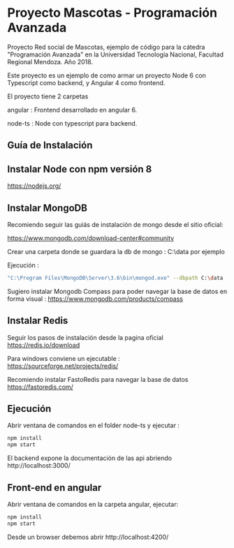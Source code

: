Proyecto Mascotas - Programación Avanzada
=

Proyecto Red social de Mascotas, ejemplo de código para la cátedra "Programación Avanzada" en la Universidad Tecnología Nacional, Facultad Regional Mendoza. Año 2018.

Este proyecto es un ejemplo de como armar un proyecto Node 6 con Typescript como backend, y Angular 4 como frontend.

El proyecto tiene 2 carpetas

angular :  Frontend desarrollado en angular 6.

node-ts : Node con typescript para backend.

Guía de Instalación
-

Instalar Node con npm versión 8
-

https://nodejs.org/

Instalar MongoDB
-

Recomiendo seguir las guiás de instalación de mongo desde el sitio oficial:

https://www.mongodb.com/download-center#community

Crear una carpeta donde se guardara la db de mongo : C:\data por ejemplo

Ejecución :

```bash
"C:\Program Files\MongoDB\Server\3.6\bin\mongod.exe" --dbpath C:\data
````

Sugiero instalar Mongodb Compass para poder navegar la base de datos en forma visual :
https://www.mongodb.com/products/compass

Instalar Redis
-

Seguir los pasos de instalación desde la pagina oficial https://redis.io/download

Para windows conviene un ejecutable : https://sourceforge.net/projects/redis/

Recomiendo instalar FastoRedis para navegar la base de datos https://fastoredis.com/

Ejecución
-

Abrir ventana de comandos en el folder node-ts y ejecutar :

```bash
npm install
npm start
```

El backend expone la documentación de las api abriendo http://localhost:3000/

Front-end en angular
-

Abrir ventana de comandos en la carpeta angular, ejecutar:

```bash
npm install
npm start
```

Desde un browser debemos abrir http://localhost:4200/
